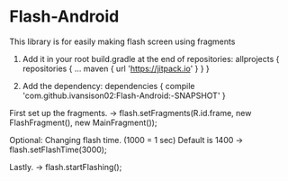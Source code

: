 # Flash-Android
This library is for easily making flash screen using fragments


1. Add it in your root build.gradle at the end of repositories:
  allprojects {
		repositories {
			...
			maven { url 'https://jitpack.io' }
		}
	}
  
2. Add the dependency:
  dependencies {
	        compile 'com.github.ivansison02:Flash-Android:-SNAPSHOT'
	}
  
  


First set up the fragments.
-> flash.setFragments(R.id.frame, new FlashFragment(), new MainFragment());

Optional: Changing flash time. (1000 = 1 sec) Default is 1400
-> flash.setFlashTime(3000);

Lastly. 
-> flash.startFlashing();





